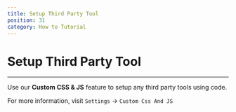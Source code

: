 ```yaml
---
title: Setup Third Party Tool
position: 31
category: How to Tutorial
---
```


# Setup Third Party Tool 
--------

Use our **Custom CSS & JS** feature to setup any third party tools using code. 

For more information, visit `Settings` -> `Custom Css And JS`
